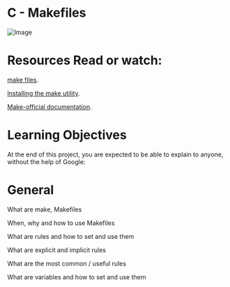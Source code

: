 C - Makefiles
==============

![Image](https://s3.amazonaws.com/intranet-projects-files/holbertonschool-low_level_programming/273/giphy-2.gif "icon")

Resources
Read or watch:
==============

[make files](https://www.google.com/search?q=makefile).

[Installing the make utility](https://www.geeksforgeeks.org/how-to-install-make-on-ubuntu/).

[Make-official documentation](https://www.gnu.org/software/make/manual/html_node/).

Learning Objectives
===================
At the end of this project, you are expected to be able to explain to anyone, without the help of Google:

# General

What are make, Makefiles

When, why and how to use Makefiles

What are rules and how to set and use them

What are explicit and implicit rules

What are the most common / useful rules

What are variables and how to set and use them


